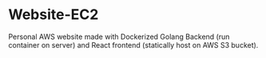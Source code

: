 # Website-EC2
Personal AWS website made with Dockerized Golang Backend (run container on server) and React frontend (statically host on AWS S3 bucket).
